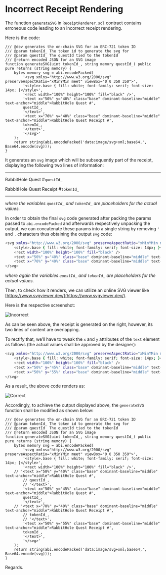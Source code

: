 # Incorrect Receipt Rendering

The function [`generateSVG`](https://github.com/rabbitholegg/quest-protocol/blob/8c4c1f71221570b14a0479c216583342bd652d8d/contracts/ReceiptRenderer.sol#L100) in `ReceiptRenderer.sol` contract contains erroneous code leading to an incorrect receipt rendering.

Here is the code:

```solidity
/// @dev generates the on-chain SVG for an ERC-721 token ID
/// @param tokenId_ The token id to generate the svg for
/// @param questId_ The questId tied to the tokenId
/// @return encoded JSON for an SVG image
function generateSVG(uint tokenId_, string memory questId_) public pure returns (string memory) {
    bytes memory svg = abi.encodePacked(
        '<svg xmlns="http://www.w3.org/2000/svg" preserveAspectRatio="xMinYMin meet" viewBox="0 0 350 350">',
        '<style>.base { fill: white; font-family: serif; font-size: 14px; }</style>',
        '<rect width="100%" height="100%" fill="black" />',
        '<text x="50%" y="40%" class="base" dominant-baseline="middle" text-anchor="middle">RabbitHole Quest #',
        questId_,
        '</text>',
        '<text x="70%" y="40%" class="base" dominant-baseline="middle" text-anchor="middle">RabbitHole Quest Receipt #',
        tokenId_,
        '</text>',
        '</svg>'
    );
    return string(abi.encodePacked('data:image/svg+xml;base64,', Base64.encode(svg)));
}
```

It generates an `svg` image which will be subsequently part of the receipt, displaying the following two lines of information:

---

RabbitHole Quest #`questId_` 

RabbitHole Quest Receipt #`tokenId_` 

---

*where the variables `questId_` and `tokenId_` are placeholders for the actual values.*

In order to obtain the final `svg` code generated after packing the params passed to `abi.encodePacked` and afterwards respectively unpacking the output, we can concatenate these params into a single string by removing `'` and `,` characters thus obtaining the output `svg` code:

```bash
<svg xmlns="http://www.w3.org/2000/svg" preserveAspectRatio="xMinYMin meet" viewBox="0 0 350 350">
	<style>.base { fill: white; font-family: serif; font-size: 14px; }</style>
	<rect width="100%" height="100%" fill="black" />
	<text x="50%" y="40%" class="base" dominant-baseline="middle" text-anchor="middle">RabbitHole Quest #questId_</text>
	<text x="70%" y="40%" class="base" dominant-baseline="middle" text-anchor="middle">RabbitHole Quest Receipt #tokenId_</text>
</svg>
```

*where again the variables `questId_` and `tokenId_` are placeholders for the actual values.*

Then, to check how it renders, we can utilize an online SVG viewer like [https://www.svgviewer.dev/](https://www.svgviewer.dev/).

Here is the respective screenshot:

![Incorrect](https://res.cloudinary.com/enggym/image/upload/v1674806699/C4/Incorrect.jpg)

As can be seen above, the receipt is generated on the right, however, its two lines of content are overlapping.

To rectify that, we’ll have to tweak the `x` and `y` attributes of the `text` element as follows (the actual values shall be approved by the designer):

```bash
<svg xmlns="http://www.w3.org/2000/svg" preserveAspectRatio="xMinYMin meet" viewBox="0 0 350 350">
	<style>.base { fill: white; font-family: serif; font-size: 14px; }</style>
	<rect width="100%" height="100%" fill="black" />
	<text x="50%" y="45%" class="base" dominant-baseline="middle" text-anchor="middle">RabbitHole Quest #questId_</text>
	<text x="50%" y="55%" class="base" dominant-baseline="middle" text-anchor="middle">RabbitHole Quest Receipt #tokenId_</text>
</svg>
```

As a result, the above code renders as:

![Correct](https://res.cloudinary.com/enggym/image/upload/v1674807280/C4/Correct.jpg)

Accordingly, to achieve the output displayed above, the `generateSVG` function shall be modified as shown below:

```solidity
/// @dev generates the on-chain SVG for an ERC-721 token ID
/// @param tokenId_ The token id to generate the svg for
/// @param questId_ The questId tied to the tokenId
/// @return encoded JSON for an SVG image
function generateSVG(uint tokenId_, string memory questId_) public pure returns (string memory) {
    bytes memory svg = abi.encodePacked(
        '<svg xmlns="http://www.w3.org/2000/svg" preserveAspectRatio="xMinYMin meet" viewBox="0 0 350 350">',
        '<style>.base { fill: white; font-family: serif; font-size: 14px; }</style>',
        '<rect width="100%" height="100%" fill="black" />',
	// '<text x="50%" y="40%" class="base" dominant-baseline="middle" text-anchor="middle">RabbitHole Quest #',
        // questId_,
        // '</text>',
        '<text x="50%" y="45%" class="base" dominant-baseline="middle" text-anchor="middle">RabbitHole Quest #',
        questId_,
        '</text>',
	// '<text x="70%" y="40%" class="base" dominant-baseline="middle" text-anchor="middle">RabbitHole Quest Receipt #',
        // tokenId_,
        // '</text>',
        '<text x="50%" y="55%" class="base" dominant-baseline="middle" text-anchor="middle">RabbitHole Quest Receipt #',
        tokenId_,
        '</text>',
        '</svg>'
    );
    return string(abi.encodePacked('data:image/svg+xml;base64,', Base64.encode(svg)));
}
```

Regards.